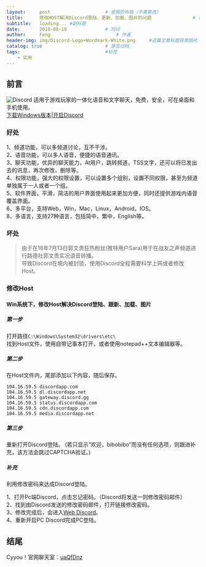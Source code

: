 ```yaml
---
layout:     post   				    # 使用的布局（不需要改）
title:      修改HOST解决Discord登陆、更新、加载、图片的问题 				# 标题 
subtitle:   loading... #副标题
date:       2018-08-10 				# 时间
author:     Feng 						# 作者
header-img: img/Discord-Logo+Wordmark-White.png 	#这篇文章标题背景图片
catalog: true 						# 是否归档
tags:								#标签
    - 实用
---
```


## 前言
![Discord](https://discordapp.com/assets/9babbea9acbfec5302d832bae6c3c184.svg)
适用于游戏玩家的一体化语音和文字聊天，免费，安全，可在桌面和手机使用。<br>
[下载Windows版本](https://discordapp.com/api/download?platform=win)|[开启Discord](https://discordapp.com/channels/@me)


### 好处
1、频道功能，可以多频道讨论，互不干涉。<br>
2、语音功能，可以多人语音，便捷的语音通讯。<br>
3、聊天功能，优异的聊天能力，At用户，跳转频道，TSS文字，还可以将已发出去的讯息，再次修改，删除等。<br>
4、权限功能，强大的权限设置，可以设置多个组别，设置不同权限，甚至为频道单独属于一人或者一个组。<br>
5、软件界面，平滑，简洁的用户界面使用起来更加方便，同时还提供游戏内语音覆盖界面。<br>
6、多平台，支持Web，Win，Mac，Linux，Android，IOS。<br>
8、多语言，支持27种语言，包括简中，繁中，English等。

### 坏处
> 由于在18年7月13日郭文贵狂热粉丝(推特用户Sara)用于在战友之声频道进行路德社郭文贵实况语音转播。<br>
> 导致Discord在境内被封锁，使用Discord全程需要科学上网或者修改Host。

### 修改Host

#### Win系统下，修改Host解决Discord登陆、跟新、加载、图片
##### 第一步
打开路径`C:\Windows\System32\drivers\etc\`<br>
找到Host文件，使用自带记事本打开，或者使用notepad++文本编辑器等。

##### 第二步
在Host文件内，尾部添加以下内容，随后保存。<br>
```
104.16.59.5 discordapp.com
104.16.59.5 dl.discordapp.net    
104.16.59.5 gateway.discord.gg    
104.16.59.5 status.discordapp.com    
104.16.59.5 cdn.discordapp.com    
104.16.59.5 media.discordapp.net    
```

##### 第三步
重新打开Discord登陆。
(若只显示“欢迎，bibobibo”而没有任何选项，则跟进补充，该方法会跳过CAPTCHA验证。)

##### 补充
利用修改密码来达成Discord登陆。

1、打开Pc端Discord，点击忘记密码。（Discord将发送一则修改密码邮件）<br>
2、找到由Discord发送的修改密码邮件，打开链接修改密码。<br>
3、修改完成后，会进入[Web Discord](https://discordapp.com/channels/@me)。<br>
4、重新开启PC Discord完成PC登陆。

## 结尾
Cyyou！官网聊天室：[uaQfDnz](https://discordapp.com/invite/uaQfDnz)

